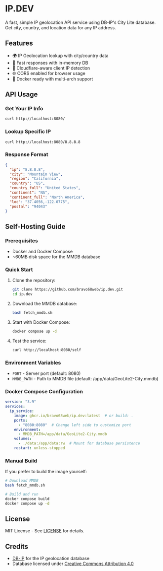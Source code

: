 # IP.DEV

A fast, simple IP geolocation API service using DB-IP's City Lite database. Get city, country, and location data for any IP address.

## Features

- 🌍 IP Geolocation lookup with city/country data
- 🚀 Fast responses with in-memory DB
- 🔄 Cloudflare-aware client IP detection
- 🌐 CORS enabled for browser usage
- 🐳 Docker ready with multi-arch support

## API Usage

### Get Your IP Info
```bash
curl http://localhost:8080/
```

### Lookup Specific IP
```bash
curl http://localhost:8080/8.8.8.8
```

### Response Format
```json
{
  "ip": "8.8.8.8",
  "city": "Mountain View",
  "region": "California",
  "country": "US",
  "country_full": "United States",
  "continent": "NA",
  "continent_full": "North America",
  "loc": "37.4056,-122.0775",
  "postal": "94043"
}
```

## Self-Hosting Guide

### Prerequisites
- Docker and Docker Compose
- ~60MB disk space for the MMDB database

### Quick Start

1. Clone the repository:
   ```bash
   git clone https://github.com/bravo68web/ip.dev.git
   cd ip.dev
   ```

2. Download the MMDB database:
   ```bash
   bash fetch_mmdb.sh
   ```

3. Start with Docker Compose:
   ```bash
   docker compose up -d
   ```

4. Test the service:
   ```bash
   curl http://localhost:8080/self
   ```

### Environment Variables

- `PORT` - Server port (default: 8080)
- `MMDB_PATH` - Path to MMDB file (default: /app/data/GeoLite2-City.mmdb)

### Docker Compose Configuration

```yaml
version: "3.9"
services:
  ip_service:
    image: ghcr.io/bravo68web/ip.dev:latest  # or build: .
    ports:
      - "8080:8080"  # Change left side to customize port
    environment:
      - MMDB_PATH=/app/data/GeoLite2-City.mmdb
    volumes:
      - ./data:/app/data:rw  # Mount for database persistence
    restart: unless-stopped
```

### Manual Build

If you prefer to build the image yourself:

```bash
# Download MMDB
bash fetch_mmdb.sh

# Build and run
docker compose build
docker compose up -d
```

## License

MIT License - See [LICENSE](LICENSE) for details.

## Credits

- [DB-IP](https://db-ip.com/) for the IP geolocation database
- Database licensed under [Creative Commons Attribution 4.0](https://creativecommons.org/licenses/by/4.0/)